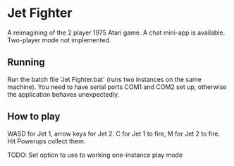 # Jet Fighter

A reimagining of the 2 player 1975 Atari game.
A chat mini-app is available.
Two-player mode not implemented.

## Running

Run the batch file 'Jet Fighter.bat' (runs two instances on the same machine).
You need to have serial ports COM1 and COM2 set up, otherwise the application behaves unexpectedly.

## How to play
WASD for Jet 1, arrow keys for Jet 2.
C for Jet 1 to fire, M for Jet 2 to fire.
Hit Powerups collect them.

TODO: Set option to use to working one-instance play mode